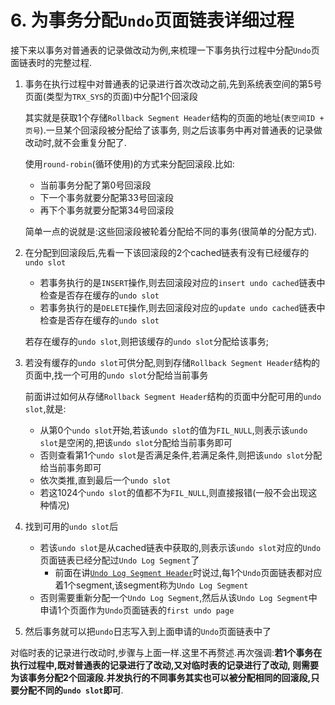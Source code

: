 # 6. 为事务分配`Undo`页面链表详细过程

接下来以事务对普通表的记录做改动为例,来梳理一下事务执行过程中分配`Undo`页面链表时的完整过程.

1. 事务在执行过程中对普通表的记录进行首次改动之前,先到系统表空间的第5号页面(类型为`TRX_SYS`的页面)中分配1个回滚段

    其实就是获取1个存储`Rollback Segment Header`结构的页面的地址(`表空间ID + 页号`).一旦某个回滚段被分配给了该事务,
    则之后该事务中再对普通表的记录做改动时,就不会重复分配了.
    
    使用`round-robin`(循环使用)的方式来分配回滚段.比如:
    
    - 当前事务分配了第0号回滚段
    - 下一个事务就要分配第33号回滚段
    - 再下个事务就要分配第34号回滚段

    简单一点的说就是:这些回滚段被轮着分配给不同的事务(很简单的分配方式).

2. 在分配到回滚段后,先看一下该回滚段的2个cached链表有没有已经缓存的`undo slot`

    - 若事务执行的是`INSERT`操作,则去回滚段对应的`insert undo cached`链表中检查是否存在缓存的`undo slot`
    - 若事务执行的是`DELETE`操作,则去回滚段对应的`update undo cached`链表中检查是否存在缓存的`undo slot`

    若存在缓存的`undo slot`,则把该缓存的`undo slot`分配给该事务;

3. 若没有缓存的`undo slot`可供分配,则到存储`Rollback Segment Header`结构的页面中,找一个可用的`undo slot`分配给当前事务

    前面讲过如何从存储`Rollback Segment Header`结构的页面中分配可用的`undo slot`,就是:

    - 从第0个`undo slot`开始,若该`undo slot`的值为`FIL_NULL`,则表示该`undo slot`是空闲的,把该`undo slot`分配给当前事务即可
    - 否则查看第1个`undo slot`是否满足条件,若满足条件,则把该`undo slot`分配给当前事务即可
    - 依次类推,直到最后一个`undo slot`
    - 若这1024个`undo slot`的值都不为`FIL_NULL`,则直接报错(一般不会出现这种情况)

4. 找到可用的`undo slot`后

    - 若该`undo slot`是从cached链表中获取的,则表示该`undo slot`对应的`Undo`页面链表已经分配过`Undo Log Segment`了
      - 前面在讲[`Undo Log Segment Header`](https://github.com/rayallen20/howDoesMySQLWork/blob/main/%E7%AC%AC20%E7%AB%A0%20%E5%90%8E%E6%82%94%E4%BA%86%E6%80%8E%E4%B9%88%E5%8A%9E--undo%E6%97%A5%E5%BF%97/7.%20Undo%E6%97%A5%E5%BF%97%E7%9A%84%E5%85%B7%E4%BD%93%E5%86%99%E5%85%A5%E8%BF%87%E7%A8%8B/2.%20Undo%20Log%20Segment%20Header.md)时说过,每1个`Undo`页面链表都对应着1个segment,该segment称为`Undo Log Segment`
    - 否则需要重新分配一个`Undo Log Segment`,然后从该`Undo Log Segment`中申请1个页面作为`Undo`页面链表的`first undo page`

5. 然后事务就可以把`undo`日志写入到上面申请的`Undo`页面链表中了

对临时表的记录进行改动时,步骤与上面一样.这里不再赘述.再次强调:**若1个事务在执行过程中,既对普通表的记录进行了改动,又对临时表的记录进行了改动,
则需要为该事务分配2个回滚段.并发执行的不同事务其实也可以被分配相同的回滚段,只要分配不同的`undo slot`即可**.
